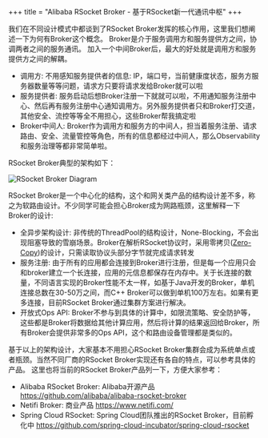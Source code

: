 +++
title = "Alibaba RSocket Broker - 基于RSocket新一代通讯中枢"
+++

我们在不同设计模式中都谈到了RSocket Broker发挥的核心作用，这里我们想阐述一下为何有Broker这个概念。 Broker是介于服务调用方和服务提供方之间，协调两者之间的服务通讯。
加入一个中间Broker后，最大的好处就是调用方和服务提供方之间的解耦。

* 调用方: 不用感知服务提供者的信息: IP，端口号，当前健康度状态，服务方服务器数量等等问题，请求方只要将请求发给Broker就可以啦
* 服务提供者: 服务启动后想Broker注册一下就就可以啦，不用通知服务注册中心、然后再有服务注册中心通知调用方。另外服务提供者只和Broker打交道，其他安全、流控等等全不用担心，这些Broker帮我搞定啦
* Broker中间人: Broker作为调用方和服务方的中间人，担当着服务注册、请求路由、安全、流量管控等角色，所有的信息都经过中间人，那么Observability和服务治理等都非常简单啦。

RSocket Broker典型的架构如下：

![RSocket Broker Diagram](/images/integration/alibaba_rsocket_broker.png)

RSocket Broker是一个中心化的结构，这个和网关类产品的结构设计差不多，称之为软路由设计。不少同学可能会担心Broker成为网路瓶颈，这里解释一下Broker的设计:

* 全异步架构设计: 非传统的ThreadPool的结构设计，None-Blocking，不会出现阻塞导致的雪崩场景。Broker在解析RSocket协议时，采用零拷贝([Zero-Copy](https://segmentfault.com/a/1190000007560884))的设计，只需读取协议头部分字节就完成请求转发
* 服务注册: 由于所有的应用都会连接到Broker进行注册，但是每一个应用只会和broker建立一个长连接，应用的元信息都保存在内存中。关于长连接的数量，不同语言实现的Broker性能不太一样，如基于Java开发的Broker，单机连接总数在30-50万之间，而C++ Broker可以做到单机100万左右。如果有更多连接，目前RSocket Broker通过集群方案进行解决。
* 开放式Ops API: Broker不参与到具体的计算中，如限流策略、安全防护等，这些都是Broker将数据给其他计算应用，然后将计算的结果返回给Broker，所有Broker会提供非常多的Ops API，这个和路由设备管理都是类似的。

基于以上的架构设计，大家基本不用担心RSocket Broker集群会成为系统单点或者瓶颈。当然不同厂商的RSocket Broker实现还有各自的特点，可以参考具体的产品。 这里也将当前的RSocket Broker产品列一下，方便大家参考：


* Alibaba RSocket Broker: Alibaba开源产品 https://github.com/alibaba/alibaba-rsocket-broker
* Netifi Broker: 商业产品  https://www.netifi.com/
* Spring Cloud RSocket: Spring Cloud团队推出的RSocket Broker，目前孵化中 https://github.com/spring-cloud-incubator/spring-cloud-rsocket



